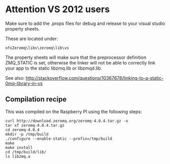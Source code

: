 
# Attention VS 2012 users

Make sure to add the .props files for debug and release to your visual studio property sheets. 

These are located under:

	ofxZeromq\libs\zeromq\lib\vs

The property sheets will make sure that the preprocessor definition ZMQ_STATIC is set, otherwise the linker will not be able to correctly link your app to the static libzmq.lib or libzmqd.lib.

See also: http://stackoverflow.com/questions/10367678/linking-to-a-static-0mq-library-in-vs

## Compilation recipe

This was compiled on the Raspberry PI using the following steps:

	curl http://download.zeromq.org/zeromq-4.0.4.tar.gz -o
	tar xf zeromq-4.0.4.tar.gz
	cd zeromq-4.0.4
	mkdir -p /tmp/build
	./configure --enable-static --prefix=/tmp/build
	make
	make install
	cd /tmp/build/lib/
	ls libzmq.a